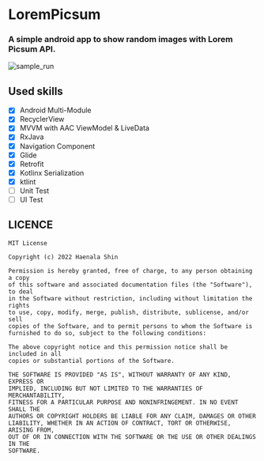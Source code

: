 LoremPicsum
======================================================

### A simple android app to show random images with **Lorem Picsum API**.

![sample_run](sample.gif)

## Used skills

- [x] Android Multi-Module
- [x] RecyclerView
- [x] MVVM with AAC ViewModel & LiveData
- [x] RxJava
- [x] Navigation Component
- [x] Glide
- [x] Retrofit
- [x] Kotlinx Serialization
- [x] ktlint
- [ ] Unit Test
- [ ] UI Test

## LICENCE

```
MIT License

Copyright (c) 2022 Haenala Shin

Permission is hereby granted, free of charge, to any person obtaining a copy
of this software and associated documentation files (the "Software"), to deal
in the Software without restriction, including without limitation the rights
to use, copy, modify, merge, publish, distribute, sublicense, and/or sell
copies of the Software, and to permit persons to whom the Software is
furnished to do so, subject to the following conditions:

The above copyright notice and this permission notice shall be included in all
copies or substantial portions of the Software.

THE SOFTWARE IS PROVIDED "AS IS", WITHOUT WARRANTY OF ANY KIND, EXPRESS OR
IMPLIED, INCLUDING BUT NOT LIMITED TO THE WARRANTIES OF MERCHANTABILITY,
FITNESS FOR A PARTICULAR PURPOSE AND NONINFRINGEMENT. IN NO EVENT SHALL THE
AUTHORS OR COPYRIGHT HOLDERS BE LIABLE FOR ANY CLAIM, DAMAGES OR OTHER
LIABILITY, WHETHER IN AN ACTION OF CONTRACT, TORT OR OTHERWISE, ARISING FROM,
OUT OF OR IN CONNECTION WITH THE SOFTWARE OR THE USE OR OTHER DEALINGS IN THE
SOFTWARE.

```
